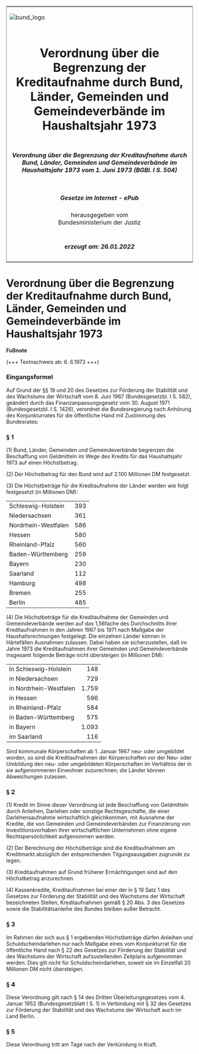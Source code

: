 <span id="DECKBLATT.html"></span>

<table border="0" frame="border" width="100%">

<tr valign="top">

<td align="left">

![bund\_logo](BfJ_2021_Web_de_de.gif)

</td>

<td align="right">

 

</td>

</tr>

<tr align="center" valign="middle">

<td colspan="2">

# Verordnung über die Begrenzung der Kreditaufnahme durch Bund, Länder, Gemeinden und Gemeindeverbände im Haushaltsjahr 1973

</td>

</tr>

<tr align="center" valign="middle">

<td colspan="2">

##### Verordnung über die Begrenzung der Kreditaufnahme durch Bund, Länder, Gemeinden und Gemeindeverbände im Haushaltsjahr 1973 vom 1. Juni 1973 (BGBl. I S. 504)

</td>

</tr>

<tr align="center" valign="middle">

<td colspan="2">

  
  

##### Gesetze im Internet - ePub  
  
herausgegeben vom  
Bundesministerium der Justiz

</td>

</tr>

<tr align="center" valign="bottom">

<td colspan="2">

  
  

##### erzeugt am: 26.01.2022

</td>

</tr>

</table>

<span id="BJNR005040973.html"></span>

# Verordnung über die Begrenzung der Kreditaufnahme durch Bund, Länder, Gemeinden und Gemeindeverbände im Haushaltsjahr 1973

<div>

  
**Fußnote**

<div class="jnhtml">

<div>

<div class="jurAbsatz">

(+++ Textnachweis ab: 6. 6.1973 +++)

</div>

</div>

</div>

</div>

<span id="BJNR005040973BJNE000100312.html"></span>

### Eingangsformel  

<div>

<div class="jnhtml">

<div>

<div class="jurAbsatz">

Auf Grund der §§ 19 und 20 des Gesetzes zur Förderung der Stabilität und
des Wachstums der Wirtschaft vom 8. Juni 1967 (Bundesgesetzbl. I S.
582), geändert durch das Finanzanpassungsgesetz vom 30. August 1971
(Bundesgesetzbl. I S. 1426), verordnet die Bundesregierung nach Anhörung
des Konjunkturrates für die öffentliche Hand mit Zustimmung des
Bundesrates:

</div>

</div>

</div>

</div>

<span id="BJNR005040973BJNE000200312.html"></span>

### § 1  

<div>

<div class="jnhtml">

<div>

<div class="jurAbsatz">

(1) Bund, Länder, Gemeinden und Gemeindeverbände begrenzen die
Beschaffung von Geldmitteln im Wege des Kredits für das Haushaltsjahr
1973 auf einen Höchstbetrag.

</div>

<div class="jurAbsatz">

(2) Der Höchstbetrag für den Bund wird auf 2.100 Millionen DM
festgesetzt.

</div>

<div class="jurAbsatz">

(3) Die Höchstbeträge für die Kreditaufnahme der Länder werden wie folgt
festgesetzt (in Millionen DM):  

|                     |     |
| :------------------ | :-- |
| Schleswig-Holstein  | 393 |
| Niedersachsen       | 361 |
| Nordrhein-Westfalen | 586 |
| Hessen              | 580 |
| Rheinland-Pfalz     | 560 |
| Baden-Württemberg   | 259 |
| Bayern              | 230 |
| Saarland            | 112 |
| Hamburg             | 498 |
| Bremen              | 255 |
| Berlin              | 485 |

</div>

<div class="jurAbsatz">

(4) Die Höchstbeträge für die Kreditaufnahme der Gemeinden und
Gemeindeverbände werden auf das 1,56fache des Durchschnitts ihrer
Kreditaufnahmen in den Jahren 1967 bis 1971 nach Maßgabe der
Haushaltsrechnungen festgelegt. Die einzelnen Länder können in
Härtefällen Ausnahmen zulassen. Dabei haben sie sicherzustellen, daß
im Jahre 1973 die Kreditaufnahmen ihrer Gemeinden und Gemeindeverbände
insgesamt folgende Beträge nicht übersteigen (in Millionen DM):  

|                        |       |
| :--------------------- | ----: |
| In Schleswig-Holstein  |   148 |
| in Niedersachsen       |   729 |
| in Nordrhein-Westfalen | 1.759 |
| in Hessen              |   596 |
| in Rheinland-Pfalz     |   584 |
| in Baden-Württemberg   |   575 |
| in Bayern              | 1.093 |
| im Saarland            |   116 |

  
Sind kommunale Körperschaften ab 1. Januar 1967 neu- oder umgebildet
worden, so sind die Kreditaufnahmen der Körperschaften vor der Neu- oder
Umbildung den neu- oder umgebildeten Körperschaften im Verhältnis der in
sie aufgenommenen Einwohner zuzurechnen; die Länder können Abweichungen
zulassen.

</div>

</div>

</div>

</div>

<span id="BJNR005040973BJNE000300312.html"></span>

### § 2  

<div>

<div class="jnhtml">

<div>

<div class="jurAbsatz">

(1) Kredit im Sinne dieser Verordnung ist jede Beschaffung von
Geldmitteln durch Anleihen, Darlehen oder sonstige Rechtsgeschäfte, die
einer Darlehensaufnahme wirtschaftlich gleichkommen, mit Ausnahme der
Kredite, die von Gemeinden und Gemeindeverbänden zur Finanzierung von
Investitionsvorhaben ihrer wirtschaftlichen Unternehmen ohne eigene
Rechtspersönlichkeit aufgenommen werden.

</div>

<div class="jurAbsatz">

(2) Der Berechnung der Höchstbeträge sind die Kreditaufnahmen am
Kreditmarkt abzüglich der entsprechenden Tilgungsausgaben zugrunde zu
legen.

</div>

<div class="jurAbsatz">

(3) Kreditaufnahmen auf Grund früherer Ermächtigungen sind auf den
Höchstbetrag anzurechnen.

</div>

<div class="jurAbsatz">

(4) Kassenkredite, Kreditaufnahmen bei einer der in § 19 Satz 1 des
Gesetzes zur Förderung der Stabilität und des Wachstums der Wirtschaft
bezeichneten Stellen, Kreditaufnahmen gemäß § 20 Abs. 3 des Gesetzes
sowie die Stabilitätsanleihe des Bundes bleiben außer Betracht.

</div>

</div>

</div>

</div>

<span id="BJNR005040973BJNE000400312.html"></span>

### § 3  

<div>

<div class="jnhtml">

<div>

<div class="jurAbsatz">

Im Rahmen der sich aus § 1 ergebenden Höchstbeträge dürfen Anleihen und
Schuldscheindarlehen nur nach Maßgabe eines vom Konjunkturrat für die
öffentliche Hand nach § 22 des Gesetzes zur Förderung der Stabilität
und des Wachstums der Wirtschaft aufzustellenden Zeitplans aufgenommen
werden. Dies gilt nicht für Schuldscheindarlehen, soweit sie im
Einzelfall 20 Millionen DM nicht übersteigen.

</div>

</div>

</div>

</div>

<span id="BJNR005040973BJNE000500312.html"></span>

### § 4  

<div>

<div class="jnhtml">

<div>

<div class="jurAbsatz">

Diese Verordnung gilt nach § 14 des Dritten Überleitungsgesetzes vom 4.
Januar 1952 (Bundesgesetzblatt I S. 1) in Verbindung mit § 32 des
Gesetzes zur Förderung der Stabilität und des Wachstums der Wirtschaft
auch im Land Berlin.

</div>

</div>

</div>

</div>

<span id="BJNR005040973BJNE000600312.html"></span>

### § 5  

<div>

<div class="jnhtml">

<div>

<div class="jurAbsatz">

Diese Verordnung tritt am Tage nach der Verkündung in Kraft.

</div>

</div>

</div>

</div>
